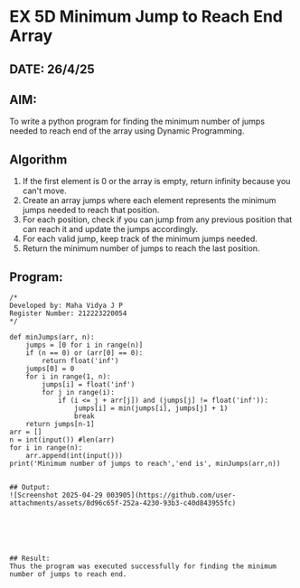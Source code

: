 # EX 5D Minimum Jump to Reach End Array
## DATE: 26/4/25
## AIM:
To write a python program for finding the minimum number of jumps needed to reach end of the array using Dynamic Programming.


## Algorithm
1. If the first element is 0 or the array is empty, return infinity because you can't move.
2. Create an array jumps where each element represents the minimum jumps needed to reach that position.
3. For each position, check if you can jump from any previous position that can reach it and update the jumps accordingly.
4. For each valid jump, keep track of the minimum jumps needed.
5. Return the minimum number of jumps to reach the last position. 

## Program:
```
/*
Developed by: Maha Vidya J P
Register Number: 212223220054
*/
```
```
def minJumps(arr, n):
    jumps = [0 for i in range(n)]
    if (n == 0) or (arr[0] == 0):
        return float('inf')
    jumps[0] = 0
    for i in range(1, n):
        jumps[i] = float('inf')
        for j in range(i):
            if (i <= j + arr[j]) and (jumps[j] != float('inf')):
                jumps[i] = min(jumps[i], jumps[j] + 1)
                break
    return jumps[n-1]
arr = []
n = int(input()) #len(arr)
for i in range(n):
    arr.append(int(input()))
print('Minimum number of jumps to reach','end is', minJumps(arr,n))
 

## Output:
![Screenshot 2025-04-29 003905](https://github.com/user-attachments/assets/8d96c65f-252a-4230-93b3-c40d843955fc)






## Result:
Thus the program was executed successfully for finding the minimum number of jumps to reach end.

